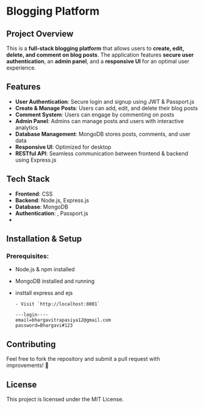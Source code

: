 # Blogging Platform

##  Project Overview
This is a **full-stack blogging platform** that allows users to **create, edit, delete, and comment on blog posts**. The application features **secure user authentication**, an **admin panel**, and a **responsive UI** for an optimal user experience.

##  Features
- **User Authentication**: Secure login and signup using JWT & Passport.js
- **Create & Manage Posts**: Users can add, edit, and delete their blog posts
- **Comment System**: Users can engage by commenting on posts
- **Admin Panel**: Admins can manage posts and users with interactive analytics
- **Database Management**: MongoDB stores posts, comments, and user data
- **Responsive UI**: Optimized for desktop 
- **RESTful API**: Seamless communication between frontend & backend using Express.js

##  Tech Stack
- **Frontend**:  CSS
- **Backend**: Node.js, Express.js
- **Database**: MongoDB
- **Authentication**: , Passport.js
-



##  Installation & Setup
### Prerequisites:
- Node.js & npm installed
- MongoDB installed and running
- insttall express and ejs


   ``` **Open in Browser:**
   - Visit `http://localhost:8001`

   ---login----
   email=bhargavitrapasiya12@gmail.com
   password=Bhargavi#123

##  Contributing
Feel free to fork the repository and submit a pull request with improvements! 🚀

##  License
This project is licensed under the MIT License.
